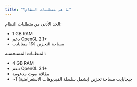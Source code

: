 ```yaml
---
title: "ما هي متطلبات النظام؟"
---
```


الحد الأدنى من متطلبات النظام:
- 1 GB RAM
- دعم OpenGL 2.1+
- مساحة التخزين 150 ميغابايت

المتطلبات المستحسنة:
- 4 GB RAM
- دعم OpenGL 3.1+
- بطاقة صوت مدعومة
- ~1 جيجابايت مساحة تخزين (يشمل سلسلة الفيديوهات الاستعراضية)
